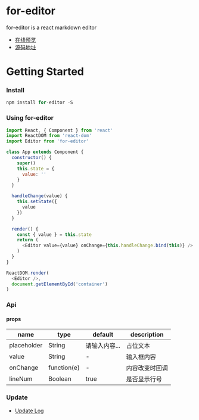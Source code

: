 # for-editor

for-editor is a react markdown editor

- [在线预览](https://md.kkfor.com)
- [源码地址](https://github.com/kkfor/for-editor)

# Getting Started

### Install

```js
npm install for-editor -S
```

### Using for-editor

```js
import React, { Component } from 'react'
import ReactDOM from 'react-dom'
import Editor from 'for-editor'

class App extends Component {
  constructor() {
    super()
    this.state = {
      value: ''
    }
  }

  handleChange(value) {
    this.setState({
      value
    })
  }

  render() {
    const { value } = this.state
    return (
      <Editor value={value} onChange={this.handleChange.bind(this)} />
    )
  }
}

ReactDOM.render(
  <Editor />,
  document.getElementById('container')
)

```

### Api

#### props


| name | type | default | description |
| - | - | - | -|
| placeholder | String | 请输入内容... | 占位文本 |
| value | String| - |输入框内容 |
| onChange | function(e) | - | 内容改变时回调 |
| lineNum | Boolean| true | 是否显示行号


### Update

- [Update Log](./doc/UPDATELOG.md)
